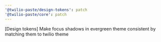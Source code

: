```yaml
---
'@twilio-paste/design-tokens': patch
'@twilio-paste/core': patch
---
```


[Design tokens] Make focus shadows in evergreen theme consistent by matching them to twilio theme
